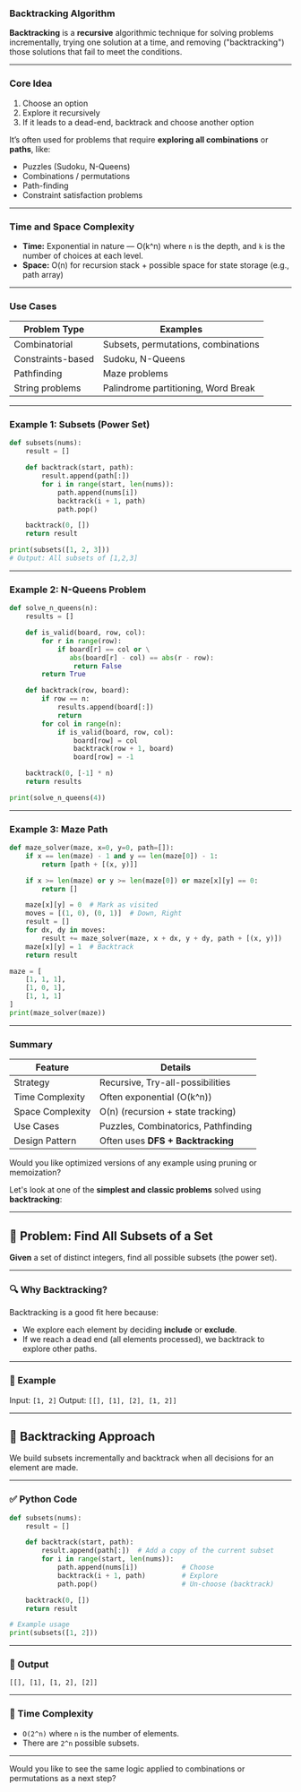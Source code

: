 ### **Backtracking Algorithm**

**Backtracking** is a **recursive** algorithmic technique for solving problems incrementally, trying one solution at a time, and removing ("backtracking") those solutions that fail to meet the conditions.

---

### **Core Idea**

1. Choose an option
2. Explore it recursively
3. If it leads to a dead-end, backtrack and choose another option

It’s often used for problems that require **exploring all combinations** or **paths**, like:
- Puzzles (Sudoku, N-Queens)
- Combinations / permutations
- Path-finding
- Constraint satisfaction problems

---

### **Time and Space Complexity**

- **Time:** Exponential in nature — O(k^n) where `n` is the depth, and `k` is the number of choices at each level.
- **Space:** O(n) for recursion stack + possible space for state storage (e.g., path array)

---

### **Use Cases**

| Problem Type              | Examples                               |
|---------------------------|----------------------------------------|
| Combinatorial             | Subsets, permutations, combinations    |
| Constraints-based         | Sudoku, N-Queens                       |
| Pathfinding               | Maze problems                          |
| String problems           | Palindrome partitioning, Word Break   |

---

### **Example 1: Subsets (Power Set)**

```python
def subsets(nums):
    result = []

    def backtrack(start, path):
        result.append(path[:])
        for i in range(start, len(nums)):
            path.append(nums[i])
            backtrack(i + 1, path)
            path.pop()

    backtrack(0, [])
    return result

print(subsets([1, 2, 3]))
# Output: All subsets of [1,2,3]
```

---

### **Example 2: N-Queens Problem**

```python
def solve_n_queens(n):
    results = []

    def is_valid(board, row, col):
        for r in range(row):
            if board[r] == col or \
               abs(board[r] - col) == abs(r - row):
                return False
        return True

    def backtrack(row, board):
        if row == n:
            results.append(board[:])
            return
        for col in range(n):
            if is_valid(board, row, col):
                board[row] = col
                backtrack(row + 1, board)
                board[row] = -1

    backtrack(0, [-1] * n)
    return results

print(solve_n_queens(4))
```

---

### **Example 3: Maze Path**

```python
def maze_solver(maze, x=0, y=0, path=[]):
    if x == len(maze) - 1 and y == len(maze[0]) - 1:
        return [path + [(x, y)]]

    if x >= len(maze) or y >= len(maze[0]) or maze[x][y] == 0:
        return []

    maze[x][y] = 0  # Mark as visited
    moves = [(1, 0), (0, 1)]  # Down, Right
    result = []
    for dx, dy in moves:
        result += maze_solver(maze, x + dx, y + dy, path + [(x, y)])
    maze[x][y] = 1  # Backtrack
    return result

maze = [
    [1, 1, 1],
    [1, 0, 1],
    [1, 1, 1]
]
print(maze_solver(maze))
```

---

### **Summary**

| Feature        | Details                                         |
|----------------|--------------------------------------------------|
| Strategy       | Recursive, Try-all-possibilities                 |
| Time Complexity| Often exponential (O(k^n))                       |
| Space Complexity| O(n) (recursion + state tracking)              |
| Use Cases      | Puzzles, Combinatorics, Pathfinding             |
| Design Pattern | Often uses **DFS + Backtracking**               |

Would you like optimized versions of any example using pruning or memoization?

 Let's look at one of the **simplest and classic problems** solved using **backtracking**:

---

## 🎯 Problem: Find All Subsets of a Set

**Given** a set of distinct integers, find all possible subsets (the power set).

---

### 🔍 Why Backtracking?

Backtracking is a good fit here because:

* We explore each element by deciding **include** or **exclude**.
* If we reach a dead end (all elements processed), we backtrack to explore other paths.

---

### 📌 Example

Input: `[1, 2]`
Output: `[[], [1], [2], [1, 2]]`

---

## 🧠 Backtracking Approach

We build subsets incrementally and backtrack when all decisions for an element are made.

---

### ✅ Python Code

```python
def subsets(nums):
    result = []

    def backtrack(start, path):
        result.append(path[:])  # Add a copy of the current subset
        for i in range(start, len(nums)):
            path.append(nums[i])           # Choose
            backtrack(i + 1, path)         # Explore
            path.pop()                     # Un-choose (backtrack)

    backtrack(0, [])
    return result

# Example usage
print(subsets([1, 2]))
```

---

### 🧮 Output

```
[[], [1], [1, 2], [2]]
```

---

### 🧩 Time Complexity

* `O(2^n)` where `n` is the number of elements.
* There are `2^n` possible subsets.

---

Would you like to see the same logic applied to combinations or permutations as a next step?
